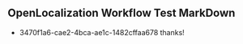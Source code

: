 ## OpenLocalization Workflow Test MarkDown
* 3470f1a6-cae2-4bca-ae1c-1482cffaa678 
thanks!<!--HONumber=Mar16_HO2-->
